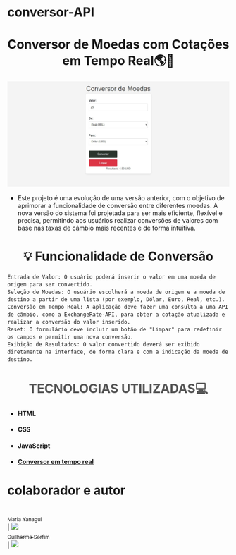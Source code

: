# conversor-API

<h1 align="center">  Conversor de Moedas com Cotações em Tempo Real🌎💸</h1>

<p align="center"> <img src="print.jpeg" alt="Exemplo do Conversor de Moedas" width="700"> </p>

* Este projeto é uma evolução de uma versão anterior, com o objetivo de aprimorar a funcionalidade de conversão entre diferentes moedas. A nova versão do sistema foi projetada para ser mais eficiente, flexível e precisa, permitindo aos usuários realizar conversões de valores com base nas taxas de câmbio mais recentes e de forma intuitiva.
<h1 align="center"> 💡 Funcionalidade de Conversão</h1> 

```Entrada de Valor: O usuário poderá inserir o valor em uma moeda de origem para ser convertido.```<br>
```Seleção de Moedas: O usuário escolherá a moeda de origem e a moeda de destino a partir de uma lista (por exemplo, Dólar, Euro, Real, etc.).```<br>
```Conversão em Tempo Real: A aplicação deve fazer uma consulta a uma API de câmbio, como a ExchangeRate-API, para obter a cotação atualizada e realizar a conversão do valor inserido.```<br>
```Reset: O formulário deve incluir um botão de "Limpar" para redefinir os campos e permitir uma nova conversão. ```<br>
```Exibição de Resultados: O valor convertido deverá ser exibido diretamente na interface, de forma clara e com a indicação da moeda de destino.```
<h1 align="center" span style="color:#555">TECNOLOGIAS UTILIZADAS💻</h1></span>
 
* #### HTML
* #### CSS
* #### JavaScript
* #### [Conversor em tempo real](https://v6.exchangerate-api.com/v6/f87e2fb406e3f4528418e43f/latest/USD)

# colaborador e autor
 [<br><sub>Maria Yanagui<br> </sub>](https://github.com/mariayanagui) |  [<img loading="lazy" src="yanagui.jpg" width=115><br><sub>Guilherme Serfim<br></sub>](https://github.com/Guilimas2) |  [<img loading="lazy" src="guieu.jpg" width=115><br><sub></sub>](h) 
